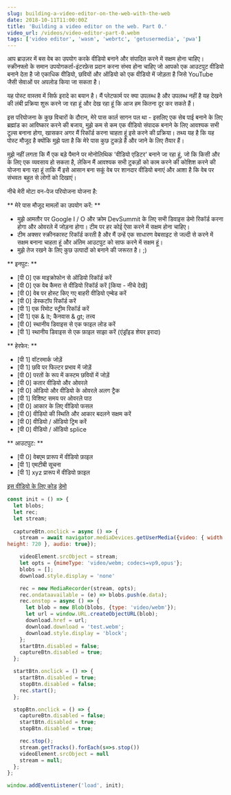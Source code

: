 ```yaml
---
slug: building-a-video-editor-on-the-web-with-the-web
date: 2018-10-11T11:00:00Z
title: 'Building a video editor on the web. Part 0.'
video_url: /videos/video-editor-part-0.webm
tags: ['video editor', 'wasm', 'webrtc', 'getusermedia', 'pwa']
---
```



आप ब्राउज़र में बस वेब का उपयोग करके वीडियो बनाने और संपादित करने में सक्षम होना चाहिए। स्क्रीनफ्लो के समान उपयोगकर्ता-इंटरफ़ेस प्रदान करना संभव होना चाहिए जो आपको एक आउटपुट वीडियो बनाने देता है जो एकाधिक वीडियो, छवियों और ऑडियो को एक वीडियो में जोड़ता है जिसे YouTube जैसी सेवाओं पर अपलोड किया जा सकता है।

यह पोस्ट वास्तव में सिर्फ इरादे का बयान है। मैं प्लेटफार्म पर क्या उपलब्ध है और उपलब्ध नहीं है यह देखने की लंबी प्रक्रिया शुरू करने जा रहा हूं और देख रहा हूं कि आज हम कितना दूर कर सकते हैं।

इस परियोजना के कुछ विचारों के दौरान, मेरे पास कार्ल सागन पल था - इसलिए एक सेब पाई बनाने के लिए ब्रह्मांड का आविष्कार करने की बजाय, मुझे कम से कम एक वीडियो संपादक बनाने के लिए आवश्यक सभी टूल्स बनाना होगा, खासकर अगर मैं रिकॉर्ड करना चाहता हूं इसे करने की प्रक्रिया। तथ्य यह है कि यह पोस्ट मौजूद है क्योंकि मुझे पता है कि मेरे पास कुछ टुकड़े हैं और जाने के लिए तैयार हैं।

मुझे नहीं लगता कि मैं एक बड़े पैमाने पर मोनोलिथिक 'वीडियो एडिटर' बनाने जा रहा हूं, जो कि किसी और के लिए एक व्यवसाय हो सकता है, लेकिन मैं आवश्यक सभी टुकड़ों को काम करने की कोशिश करने की योजना बना रहा हूं ताकि मैं इसे आसान बना सकूं वेब पर शानदार वीडियो बनाएं और आशा है कि वेब पर संभवतः बहुत से लोगों को दिखाएं।

नीचे मेरी मोटा वन-पेज परियोजना योजना है:


** मेरे पास मौजूद मामलों का उपयोग करें: **


* मुझे आमतौर पर Google I / O और क्रोम DevSummit के लिए सभी डिवाइस डेमो रिकॉर्ड करना होगा और ओवरले में जोड़ना होगा। टीम पर हर कोई ऐसा करने में सक्षम होना चाहिए।
* टीम अक्सर स्क्रीनकास्ट रिकॉर्ड करती है और मैं उन्हें एक साधारण वेबसाइट से जल्दी से करने में सक्षम बनाना चाहता हूं और अंतिम आउटपुट को साफ करने में सक्षम हूं।
* मुझे तेज रखने के लिए कुछ उत्पादों को बनाने की जरूरत है। ;)


** इनपुट: **


* [पी 0] एक माइक्रोफोन से ऑडियो रिकॉर्ड करें
* [पी 0] एक वेब कैमरा से वीडियो रिकॉर्ड करें [किया - नीचे देखें]
* [पी 0] वेब पर होस्ट किए गए बाहरी वीडियो एम्बेड करें
* [पी 0] डेस्कटॉप रिकॉर्ड करें
* [पी 1] एक रिमोट स्ट्रीम रिकॉर्ड करें
* [पी 1] एक & lt; कैनवास & gt; तत्त्व
* [पी 0] स्थानीय डिवाइस से एक फाइल लोड करें
* [पी 1] स्थानीय डिवाइस से एक फ़ाइल साझा करें (एंड्रॉइड शेयर इरादा)


** हेरफेर: **


* [पी 1] वॉटरमार्क जोड़ें
* [पी 1] छवि पर फिल्टर प्रभाव में जोड़ें
* [पी 0] परतों के रूप में कस्टम छवियों में जोड़ें
* [पी 0] कतार वीडियो और ओवरले
* [पी 0] ऑडियो और वीडियो के ओवरले अलग ट्रैक
* [पी 1] विशिष्ट समय पर ओवरले पाठ
* [पी 0] आकार के लिए वीडियो फसल
* [पी 0] वीडियो की स्थिति और आकार बदलने सक्षम करें
* [पी 0] वीडियो / ऑडियो ट्रिम करें
* [पी 0] वीडियो / ऑडियो splice


** आउटपुट: **


* [पी 0] वेबएम प्रारूप में वीडियो फ़ाइल
* [पी 1] एमटीबी सूचना
* [पी 1] xyz प्रारूप में वीडियो फ़ाइल

[इस वीडियो के लिए कोड](https://glitch.com/edit/\#!/camera-recorder?path=script.js:1:0) [डेमो](https://camera-recorder.glitch.me/)


```javascript  
const init = () => {  
  let blobs;  
  let rec;  
  let stream;  
    
  captureBtn.onclick = async () => {  
    stream = await navigator.mediaDevices.getUserMedia({video: { width: 1280, 
height: 720 }, audio: true});

    videoElement.srcObject = stream;  
    let opts = {mimeType: 'video/webm; codecs=vp9,opus'};  
    blobs = [];  
    download.style.display = 'none'

    rec = new MediaRecorder(stream, opts);  
    rec.ondataavailable = (e) => blobs.push(e.data);  
    rec.onstop = async () => {  
      let blob = new Blob(blobs, {type: 'video/webm'});  
      let url = window.URL.createObjectURL(blob);  
      download.href = url;  
      download.download = 'test.webm';  
      download.style.display = 'block';  
    };  
    startBtn.disabled = false;  
    captureBtn.disabled = true;  
  };

  startBtn.onclick = () => {  
    startBtn.disabled = true;  
    stopBtn.disabled = false;  
    rec.start();  
  };

  stopBtn.onclick = () => {  
    captureBtn.disabled = false;  
    startBtn.disabled = true;  
    stopBtn.disabled = true;

    rec.stop();  
    stream.getTracks().forEach(s=>s.stop())  
    videoElement.srcObject = null  
    stream = null;  
  };  
};

window.addEventListener('load', init);  
```

